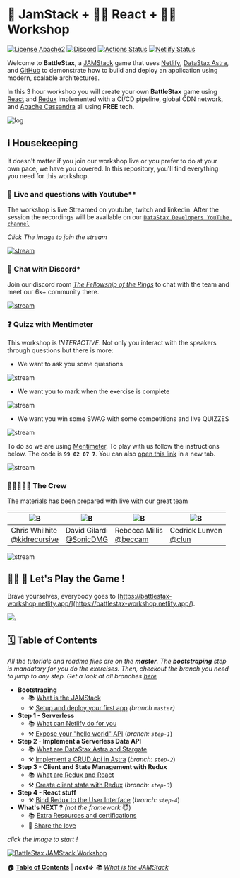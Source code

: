 # 🚀 JamStack + 🧑‍🚀 React + 🧑‍💻 Workshop

[![License Apache2](https://img.shields.io/hexpm/l/plug.svg)](http://www.apache.org/licenses/LICENSE-2.0)
[![Discord](https://img.shields.io/discord/685554030159593522)](https://discord.com/widget?id=685554030159593522&theme=dark)
[![Actions Status](https://github.com/DataStax-Academy/battlestax/workflows/BattleStax%20Tests/badge.svg)](https://github.com/DataStax-Academy/battlestax/actions) 
[![Netlify Status](https://api.netlify.com/api/v1/badges/e265340f-c6a6-4d7b-b24c-438b87c67876/deploy-status)](https://app.netlify.com/sites/battlestax-tutorial/deploys)

Welcome to **BattleStax**, a [JAMStack](https://jamstack.org/) game that uses [Netlify](https://www.netlify.com/jamstack/), [DataStax Astra](https://dtsx.io/workshop), and [GitHub](https://github.com/) to demonstrate how to build and deploy an application using modern, scalable architectures. 

In this 3 hour workshop you will create your own **BattleStax** game using [React](https://reactjs.org/) and [Redux](https://redux.js.org/) implemented with a CI/CD pipeline, global CDN network, and [Apache Cassandra](https://cassandra.apache.org/) all using **FREE** tech.

![log](./tutorial/battlestax.png)

## ℹ️ Housekeeping

It doesn't matter if you join our workshop live or you prefer to do at your own pace, we have you covered. In this repository, you'll find everything you need for this workshop.

### 🎥 Live and questions with Youtube**

The workshop is live Streamed on youtube, twitch and linkedin. After the session the recordings will be available on our [`DataStax Developers YouTube channel`](https://www.youtube.com/channel/UCAIQY251avaMv7bBv5PCo-A)

*Click The image to join the stream*

[![stream](./tutorial/workshop-live.png)](https://vimeo.com/datastax/review/478138764/8983f4fca5)

### 💬 Chat with Discord*

Join our discord room [*The Fellowship of the Rings*](https://discord.com/widget?id=685554030159593522&theme=dark) to chat with the team and meet our 6k+ community there.

[![stream](./tutorial/discord.png)](https://discord.com/widget?id=685554030159593522&theme=dark)

### ❓ Quizz with Mentimeter

This workshop is *INTERACTIVE*. Not only you interact with the speakers through questions but there is more:

- We want to ask you some questions

![stream](./tutorial/mentimeter.png)

- We want you to mark when the exercise is complete 

![stream](./tutorial/mentimeter2.png)

- We want you win some SWAG with some competitions and live QUIZZES

![stream](./tutorial/mentimeter3.png)

To do so we are using [Mentimeter](https://www.mentimeter.com/). To play with us follow the instructions below. The code is **`99 02 07 7`**. You can also [open this link](https://www.menti.com/wzz24ja21f) in a new tab.

![stream](./tutorial/mentimeter4.png)


### 🧑🏻‍🤝‍🧑🏽 The Crew

The materials has been prepared with live with our great team

| ![B](./tutorial/crew/chris.png) | ![B](./tutorial/crew/david.png) | ![B](./tutorial/crew/rebecca.png) | ![B](./tutorial/crew/cedrick.png)|
|--- | --- | --- | --- |
| Chris Whilhite <br>[@kidrecursive](https://github.com/kidrecursive) | David Gilardi <br>[@SonicDMG](https://github.com/SonicDMG)| Rebecca Millis <br>[@beccam](https://github.com/beccam) | Cedrick Lunven<br>[@clun](https://github.com/clun)|

![stream](./tutorial/line.png)

## 🚀🚀 🚀  Let's Play the Game !

Brave yourselves, everybody goes to [https://battlestax-workshop.netlify.app/](https://battlestax-workshop.netlify.app/). 

[![.](./tutorial/rocket-animation.gif)](https://battlestax-workshop.netlify.app/)

## 🗓️ Table of Contents

*All the tutorials and readme files are on the **master**. The **bootstraping** step is mandatory for you do the exercises. Then, checkout the branch you need to jump to any step. Get a look at all branches [here](https://github.com/DataStax-Academy/battlestax/branches)*

- **Bootstraping**
  - 📚 [What is the JAMStack](./README_JAM.md)
  - ⚒️ [Setup and deploy your first app](./README_step00.md) *(branch `master`)*
- **Step 1 - Serverless**
  - 📚 [What can Netlify do for you](./README_Netlify.md)
  - ⚒️ [Expose your "hello world" API](./README_step01.md) (*branch: `step-1`*)
- **Step 2 - Implement a Serverless Data API**
  - 📚 [What are DataStax Astra and Stargate](./README_Astra_Stargate.md)
  - ⚒️ [Implement a CRUD Api in Astra](./README_step02.md) (*branch: `step-2`*)
- **Step 3 - Client and State Management with Redux**
  - 📚 [What are Redux and React](./README_Redux_React.md)  
  - ⚒️ [Create client state with Redux](./README_step03.md) (*branch: `step-3`*)
- **Step 4 - React stuff** 
  - ⚒️ [Bind Redux to the User Interface](./README_step04.md) (*branch: `step-4`*)
- **What's NEXT ?** *(not the framework* 😈)
  - 📚 [Extra Resources and certifications](./README_Resources.md)   
  - 💚 [Share the love](./README_Ending.md)

*click the image to start !*

[![BattleStax JAMStack Workshop](./tutorial/are-you-ready.gif)](./README_JAM.md)

**🏠 [Table of Contents](./README.md#%EF%B8%8F-table-of-contents)** | ***next=>** 📚 [What is the JAMStack](./README_JAM.md)*
